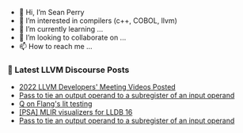 - 👋 Hi, I’m Sean Perry
- 👀 I’m interested in compilers (c++, COBOL, llvm)
- 🌱 I’m currently learning ...
- 💞️ I’m looking to collaborate on ...
- 📫 How to reach me ...

<!---
s66perry/s66perry is a ✨ special ✨ repository because its `README.md` (this file) appears on your GitHub profile.
You can click the Preview link to take a look at your changes.
--->
### 📕 Latest LLVM Discourse Posts

<!-- DISCOURSE-LLVM:START -->
- [2022 LLVM Developers&#39; Meeting Videos Posted](https://discourse.llvm.org/t/2022-llvm-developers-meeting-videos-posted/67189#post_1)
- [Pass to tie an output operand to a subregister of an input operand](https://discourse.llvm.org/t/pass-to-tie-an-output-operand-to-a-subregister-of-an-input-operand/67184#post_3)
- [Q on Flang&#39;s lit testing](https://discourse.llvm.org/t/q-on-flangs-lit-testing/67186#post_3)
- [[PSA] MLIR visualizers for LLDB 16](https://discourse.llvm.org/t/psa-mlir-visualizers-for-lldb-16/67145#post_6)
- [Pass to tie an output operand to a subregister of an input operand](https://discourse.llvm.org/t/pass-to-tie-an-output-operand-to-a-subregister-of-an-input-operand/67184#post_2)
<!-- DISCOURSE-LLVM:END -->
